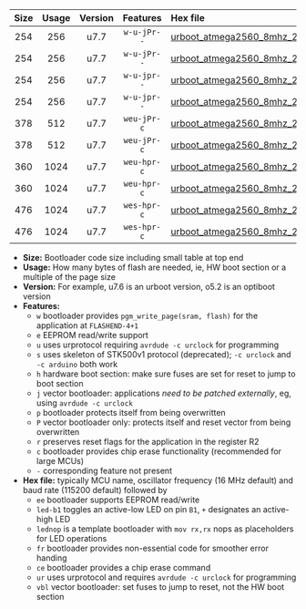 |Size|Usage|Version|Features|Hex file|
|:-:|:-:|:-:|:-:|:--|
|254|256|u7.7|`w-u-jPr--`|[urboot_atmega2560_8mhz_250000bps_led+b7_ur_vbl.hex](https://raw.githubusercontent.com/stefanrueger/urboot.hex/main/mcus/atmega2560/fcpu_8mhz/250000_bps/urboot_atmega2560_8mhz_250000bps_led+b7_ur_vbl.hex)|
|254|256|u7.7|`w-u-jPr--`|[urboot_atmega2560_8mhz_250000bps_lednop_ur_vbl.hex](https://raw.githubusercontent.com/stefanrueger/urboot.hex/main/mcus/atmega2560/fcpu_8mhz/250000_bps/urboot_atmega2560_8mhz_250000bps_lednop_ur_vbl.hex)|
|254|256|u7.7|`w-u-jpr--`|[urboot_atmega2560_8mhz_250000bps_led+b7_fr_ur_vbl.hex](https://raw.githubusercontent.com/stefanrueger/urboot.hex/main/mcus/atmega2560/fcpu_8mhz/250000_bps/urboot_atmega2560_8mhz_250000bps_led+b7_fr_ur_vbl.hex)|
|254|256|u7.7|`w-u-jpr--`|[urboot_atmega2560_8mhz_250000bps_lednop_fr_ur_vbl.hex](https://raw.githubusercontent.com/stefanrueger/urboot.hex/main/mcus/atmega2560/fcpu_8mhz/250000_bps/urboot_atmega2560_8mhz_250000bps_lednop_fr_ur_vbl.hex)|
|378|512|u7.7|`weu-jPr-c`|[urboot_atmega2560_8mhz_250000bps_ee_led+b7_fr_ce_ur_vbl.hex](https://raw.githubusercontent.com/stefanrueger/urboot.hex/main/mcus/atmega2560/fcpu_8mhz/250000_bps/urboot_atmega2560_8mhz_250000bps_ee_led+b7_fr_ce_ur_vbl.hex)|
|378|512|u7.7|`weu-jPr-c`|[urboot_atmega2560_8mhz_250000bps_ee_lednop_fr_ce_ur_vbl.hex](https://raw.githubusercontent.com/stefanrueger/urboot.hex/main/mcus/atmega2560/fcpu_8mhz/250000_bps/urboot_atmega2560_8mhz_250000bps_ee_lednop_fr_ce_ur_vbl.hex)|
|360|1024|u7.7|`weu-hpr-c`|[urboot_atmega2560_8mhz_250000bps_ee_led+b7_fr_ce_ur.hex](https://raw.githubusercontent.com/stefanrueger/urboot.hex/main/mcus/atmega2560/fcpu_8mhz/250000_bps/urboot_atmega2560_8mhz_250000bps_ee_led+b7_fr_ce_ur.hex)|
|360|1024|u7.7|`weu-hpr-c`|[urboot_atmega2560_8mhz_250000bps_ee_lednop_fr_ce_ur.hex](https://raw.githubusercontent.com/stefanrueger/urboot.hex/main/mcus/atmega2560/fcpu_8mhz/250000_bps/urboot_atmega2560_8mhz_250000bps_ee_lednop_fr_ce_ur.hex)|
|476|1024|u7.7|`wes-hpr-c`|[urboot_atmega2560_8mhz_250000bps_ee_led+b7_fr_ce.hex](https://raw.githubusercontent.com/stefanrueger/urboot.hex/main/mcus/atmega2560/fcpu_8mhz/250000_bps/urboot_atmega2560_8mhz_250000bps_ee_led+b7_fr_ce.hex)|
|476|1024|u7.7|`wes-hpr-c`|[urboot_atmega2560_8mhz_250000bps_ee_lednop_fr_ce.hex](https://raw.githubusercontent.com/stefanrueger/urboot.hex/main/mcus/atmega2560/fcpu_8mhz/250000_bps/urboot_atmega2560_8mhz_250000bps_ee_lednop_fr_ce.hex)|

- **Size:** Bootloader code size including small table at top end
- **Usage:** How many bytes of flash are needed, ie, HW boot section or a multiple of the page size
- **Version:** For example, u7.6 is an urboot version, o5.2 is an optiboot version
- **Features:**
  + `w` bootloader provides `pgm_write_page(sram, flash)` for the application at `FLASHEND-4+1`
  + `e` EEPROM read/write support
  + `u` uses urprotocol requiring `avrdude -c urclock` for programming
  + `s` uses skeleton of STK500v1 protocol (deprecated); `-c urclock` and `-c arduino` both work
  + `h` hardware boot section: make sure fuses are set for reset to jump to boot section
  + `j` vector bootloader: applications *need to be patched externally*, eg, using `avrdude -c urclock`
  + `p` bootloader protects itself from being overwritten
  + `P` vector bootloader only: protects itself and reset vector from being overwritten
  + `r` preserves reset flags for the application in the register R2
  + `c` bootloader provides chip erase functionality (recommended for large MCUs)
  + `-` corresponding feature not present
- **Hex file:** typically MCU name, oscillator frequency (16 MHz default) and baud rate (115200 default) followed by
  + `ee` bootloader supports EEPROM read/write
  + `led-b1` toggles an active-low LED on pin `B1`, `+` designates an active-high LED
  + `lednop` is a template bootloader with `mov rx,rx` nops as placeholders for LED operations
  + `fr` bootloader provides non-essential code for smoother error handing
  + `ce` bootloader provides a chip erase command
  + `ur` uses urprotocol and requires `avrdude -c urclock` for programming
  + `vbl` vector bootloader: set fuses to jump to reset, not the HW boot section

